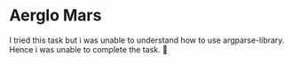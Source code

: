 # Aerglo Mars

I tried this task but i was unable to understand how to use argparse-library.
Hence i was unable to complete the task. 🥲
